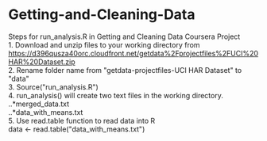 Getting-and-Cleaning-Data
=========================

Steps for run_analysis.R in Getting and Cleaning Data Coursera Project
<br>1. Download and unzip files to your working directory from https://d396qusza40orc.cloudfront.net/getdata%2Fprojectfiles%2FUCI%20HAR%20Dataset.zip 
<br>2. Rename folder name from "getdata-projectfiles-UCI HAR Dataset" to "data"
<br>3. Source("run_analysis.R")
<br>4. run_analysis() will create two text files in the working directory. 
<br> ..*merged_data.txt
<br> ..*data_with_means.txt
<br>5. Use read.table function to read data into R 
<br>      data <- read.table("data_with_means.txt") 
